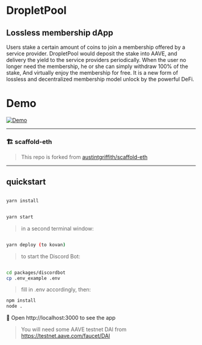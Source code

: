 # DropletPool

## Lossless membership dApp

Users stake a certain amount of coins to join a membership offered by a service provider.
DropletPool would deposit the stake into AAVE, and delivery the yield to the service providers periodically.
When the user no longer need the membership, he or she can simply withdraw 100% of the stake,
And virtually enjoy the membership for free.
It is a new form of lossless and decentralized membership model unlock by the powerful DeFi.

# Demo

[![Demo](https://img.youtube.com/vi/EB5o7A9uX78/0.jpg)](https://youtu.be/EB5o7A9uX78)

---

### 🏗 scaffold-eth

> This repo is forked from [austintgriffith/scaffold-eth](https://github.com/austintgriffith/scaffold-eth)

---

## quickstart

```bash

yarn install

```

```bash

yarn start

```

> in a second terminal window:

```bash

yarn deploy (to kovan)

```

> to start the Discord Bot:

```bash

cd packages/discordbot
cp .env_example .env
```

> fill in .env accordingly, then:

```bash
npm install
node .

```

📱 Open http://localhost:3000 to see the app

> You will need some AAVE testnet DAI from https://testnet.aave.com/faucet/DAI

